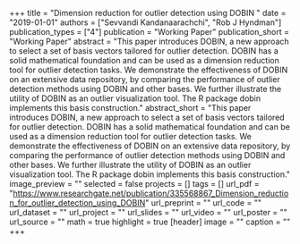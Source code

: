 +++
title = "Dimension reduction for outlier detection using DOBIN "
date = "2019-01-01"
authors = ["Sevvandi Kandanaarachchi", "Rob J Hyndman"]
publication_types = ["4"]
publication = "Working Paper"
publication_short = "Working Paper"
abstract = "This paper introduces DOBIN, a new approach to select a set of basis vectors tailored for outlier detection. DOBIN has a solid mathematical foundation and can be used as a dimension reduction tool for outlier detection tasks. We demonstrate the effectiveness of DOBIN on an extensive data repository, by comparing the performance of outlier detection methods using DOBIN and other bases. We further illustrate the utility of DOBIN as an outlier visualization tool. The R package dobin implements this basis construction."
abstract_short = "This paper introduces DOBIN, a new approach to select a set of basis vectors tailored for outlier detection. DOBIN has a solid mathematical foundation and can be used as a dimension reduction tool for outlier detection tasks. We demonstrate the effectiveness of DOBIN on an extensive data repository, by comparing the performance of outlier detection methods using DOBIN and other bases. We further illustrate the utility of DOBIN as an outlier visualization tool. The R package dobin implements this basis construction."
image_preview = ""
selected = false
projects = []
tags = []
url_pdf = "https://www.researchgate.net/publication/335568867_Dimension_reduction_for_outlier_detection_using_DOBIN"
url_preprint = ""
url_code = ""
url_dataset = ""
url_project = ""
url_slides = ""
url_video = ""
url_poster = ""
url_source = ""
math = true
highlight = true
[header]
image = ""
caption = ""
+++
